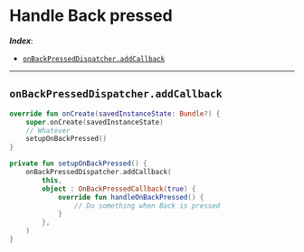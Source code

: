 <h1>Handle Back pressed</h1>

***Index***:
<!-- TOC -->
  * [``onBackPressedDispatcher.addCallback``](#onbackpresseddispatcheraddcallback)
<!-- TOC -->

---

## ``onBackPressedDispatcher.addCallback``

```kotlin
override fun onCreate(savedInstanceState: Bundle?) {
    super.onCreate(savedInstanceState)
    // Whatever
    setupOnBackPressed()
}

private fun setupOnBackPressed() {
    onBackPressedDispatcher.addCallback(
        this,
        object : OnBackPressedCallback(true) {
            override fun handleOnBackPressed() {
                // Do something when Back is pressed
            }
        },
    )
}
```
